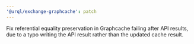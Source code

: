 ```yaml
---
'@urql/exchange-graphcache': patch
---
```


Fix referential equality preservation in Graphcache failing after API results, due to a typo writing the API result rather than the updated cache result.
